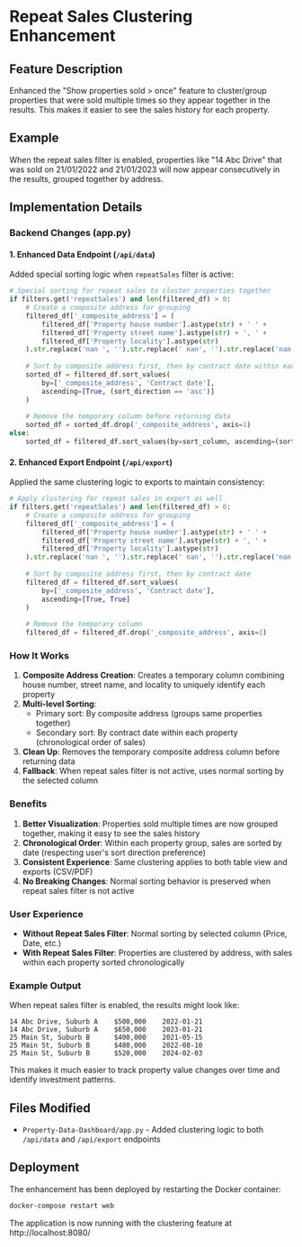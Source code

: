 # Repeat Sales Clustering Enhancement

## Feature Description
Enhanced the "Show properties sold > once" feature to cluster/group properties that were sold multiple times so they appear together in the results. This makes it easier to see the sales history for each property.

## Example
When the repeat sales filter is enabled, properties like "14 Abc Drive" that was sold on 21/01/2022 and 21/01/2023 will now appear consecutively in the results, grouped together by address.

## Implementation Details

### Backend Changes (app.py)

#### 1. Enhanced Data Endpoint (`/api/data`)
Added special sorting logic when `repeatSales` filter is active:

```python
# Special sorting for repeat sales to cluster properties together
if filters.get('repeatSales') and len(filtered_df) > 0:
    # Create a composite address for grouping
    filtered_df['_composite_address'] = (
        filtered_df['Property house number'].astype(str) + ' ' + 
        filtered_df['Property street name'].astype(str) + ', ' + 
        filtered_df['Property locality'].astype(str)
    ).str.replace('nan ', '').str.replace(' nan', '').str.replace('nan', '')
    
    # Sort by composite address first, then by contract date within each property
    sorted_df = filtered_df.sort_values(
        by=['_composite_address', 'Contract date'], 
        ascending=[True, (sort_direction == 'asc')]
    )
    
    # Remove the temporary column before returning data
    sorted_df = sorted_df.drop('_composite_address', axis=1)
else:
    sorted_df = filtered_df.sort_values(by=sort_column, ascending=(sort_direction == 'asc'))
```

#### 2. Enhanced Export Endpoint (`/api/export`)
Applied the same clustering logic to exports to maintain consistency:

```python
# Apply clustering for repeat sales in export as well
if filters.get('repeatSales') and len(filtered_df) > 0:
    # Create a composite address for grouping
    filtered_df['_composite_address'] = (
        filtered_df['Property house number'].astype(str) + ' ' + 
        filtered_df['Property street name'].astype(str) + ', ' + 
        filtered_df['Property locality'].astype(str)
    ).str.replace('nan ', '').str.replace(' nan', '').str.replace('nan', '')
    
    # Sort by composite address first, then by contract date
    filtered_df = filtered_df.sort_values(
        by=['_composite_address', 'Contract date'], 
        ascending=[True, True]
    )
    
    # Remove the temporary column
    filtered_df = filtered_df.drop('_composite_address', axis=1)
```

### How It Works

1. **Composite Address Creation**: Creates a temporary column combining house number, street name, and locality to uniquely identify each property
2. **Multi-level Sorting**: 
   - Primary sort: By composite address (groups same properties together)
   - Secondary sort: By contract date within each property (chronological order of sales)
3. **Clean Up**: Removes the temporary composite address column before returning data
4. **Fallback**: When repeat sales filter is not active, uses normal sorting by the selected column

### Benefits

1. **Better Visualization**: Properties sold multiple times are now grouped together, making it easy to see the sales history
2. **Chronological Order**: Within each property group, sales are sorted by date (respecting user's sort direction preference)
3. **Consistent Experience**: Same clustering applies to both table view and exports (CSV/PDF)
4. **No Breaking Changes**: Normal sorting behavior is preserved when repeat sales filter is not active

### User Experience

- **Without Repeat Sales Filter**: Normal sorting by selected column (Price, Date, etc.)
- **With Repeat Sales Filter**: Properties are clustered by address, with sales within each property sorted chronologically

### Example Output
When repeat sales filter is enabled, the results might look like:

```
14 Abc Drive, Suburb A    $500,000    2022-01-21
14 Abc Drive, Suburb A    $650,000    2023-01-21
25 Main St, Suburb B      $400,000    2021-05-15
25 Main St, Suburb B      $480,000    2022-08-10
25 Main St, Suburb B      $520,000    2024-02-03
```

This makes it much easier to track property value changes over time and identify investment patterns.

## Files Modified
- `Property-Data-Dashboard/app.py` - Added clustering logic to both `/api/data` and `/api/export` endpoints

## Deployment
The enhancement has been deployed by restarting the Docker container:
```bash
docker-compose restart web
```

The application is now running with the clustering feature at http://localhost:8080/